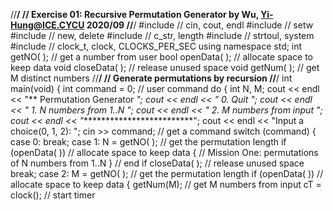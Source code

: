 //********************************************************************************/
// Exercise 01: Recursive Permutation Generator by Wu, Yi-Hung@ICE.CYCU 2020/09
//********************************************************************************/
#include <iostream> // cin, cout, endl
#include <iomanip> // setw
#include <new> // new, delete
#include <string> // c_str, length
#include <cstdlib> // strtoul, system
#include <ctime> // clock_t, clock, CLOCKS_PER_SEC
using namespace std;
int getNO( ); // get a number from user
bool openData( ); // allocate space to keep data
void closeData( ); // release unused space
void getNum( ); // get M distinct numbers
//********************************************************************************/
// Generate permutations by recursion
//********************************************************************************/
int main(void)
{ int command = 0; // user command
 do
 { int N, M;
 cout << endl << "** Permutation Generator **";
 cout << endl << "* 0. Quit *";
 cout << endl << "* 1. N numbers from 1..N *";
 cout << endl << "* 2. M numbers from input *";
 cout << endl << "***************************";
 cout << endl << "Input a choice(0, 1, 2): ";
 cin >> command; // get a command
 switch (command)
 { case 0: break;
 case 1: N = getNO( ); // get the permutation length
 if (openData( )) // allocate space to keep data
 { 
// Mission One: permutations of N numbers from 1..N
 } // end if
 closeData( ); // release unused space
 break;
 case 2: M = getNO( ); // get the permutation length
 if (openData( )) // allocate space to keep data
 { getNum(M); // get M numbers from input
 cT = clock(); // start timer
